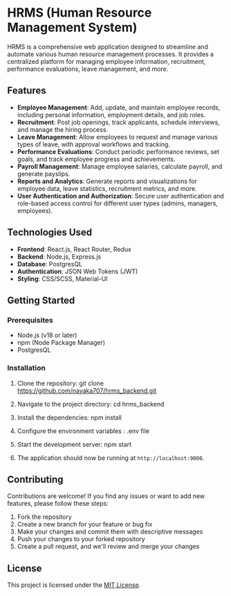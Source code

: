 # HRMS (Human Resource Management System)

HRMS is a comprehensive web application designed to streamline and automate various human resource management processes. It provides a centralized platform for managing employee information, recruitment, performance evaluations, leave management, and more.

## Features

- **Employee Management**: Add, update, and maintain employee records, including personal information, employment details, and job roles.
- **Recruitment**: Post job openings, track applicants, schedule interviews, and manage the hiring process.
- **Leave Management**: Allow employees to request and manage various types of leave, with approval workflows and tracking.
- **Performance Evaluations**: Conduct periodic performance reviews, set goals, and track employee progress and achievements.
- **Payroll Management**: Manage employee salaries, calculate payroll, and generate payslips.
- **Reports and Analytics**: Generate reports and visualizations for employee data, leave statistics, recruitment metrics, and more.
- **User Authentication and Authorization**: Secure user authentication and role-based access control for different user types (admins, managers, employees).

## Technologies Used

- **Frontend**: React.js, React Router, Redux
- **Backend**: Node.js, Express.js
- **Database**: PostgresQL 
- **Authentication**: JSON Web Tokens (JWT)
- **Styling**: CSS/SCSS, Material-UI 

## Getting Started

### Prerequisites

- Node.js (v18 or later)
- npm (Node Package Manager)
- PostgresQL 

### Installation

1. Clone the repository: git clone https://github.com/nayaka707/hrms_backend.git
2. Navigate to the project directory: cd hrms_backend
3. Install the dependencies: npm install
4. Configure the environment variables : .env file
5. Start the development server: npm start

6. The application should now be running at `http://localhost:9000`.

## Contributing

Contributions are welcome! If you find any issues or want to add new features, please follow these steps:

1. Fork the repository
2. Create a new branch for your feature or bug fix
3. Make your changes and commit them with descriptive messages
4. Push your changes to your forked repository
5. Create a pull request, and we'll review and merge your changes

## License

This project is licensed under the [MIT License](LICENSE).

